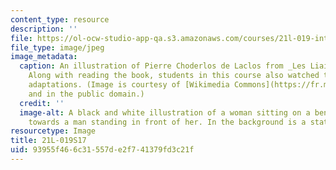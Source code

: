 ```yaml
---
content_type: resource
description: ''
file: https://ol-ocw-studio-app-qa.s3.amazonaws.com/courses/21l-019-introduction-to-european-and-latin-american-fiction-great-books-on-the-page-and-on-the-screen-spring-2017/93955f466c31557de2f741379fd3c21f_21L-019S17.jpg
file_type: image/jpeg
image_metadata:
  caption: An illustration of Pierre Choderlos de Laclos from _Les Liaisons dangereuses_.
    Along with reading the book, students in this course also watched two modern film
    adaptations. (Image is courtesy of [Wikimedia Commons](https://fr.m.wikipedia.org/wiki/Fichier:LiaisonsDangereuses_X.jpg)
    and in the public domain.)
  credit: ''
  image-alt: A black and white illustration of a woman sitting on a bench, reaching
    towards a man standing in front of her. In the background is a statue of a cherub.
resourcetype: Image
title: 21L-019S17
uid: 93955f46-6c31-557d-e2f7-41379fd3c21f
---
```

